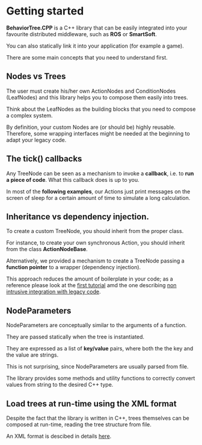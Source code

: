 # Getting started

__BehaviorTree.CPP__ is a C++ library that can be easily integrated into
your favourite distributed middleware, such as __ROS__ or __SmartSoft__.

You can also statically link it into your application (for example a game).

There are some main concepts that you need to understand first.

## Nodes vs Trees

The user must create his/her own ActionNodes and ConditionNodes (LeafNodes) and this 
library helps you to compose them easily into trees. 

Think about the LeafNodes as the building blocks that you need to compose
a complex system.

By definition, your custom Nodes are (or should be) highly reusable.
Therefore, some wrapping interfaces might be needed at the beginning to adapt your
legacy code.


## The tick() callbacks

Any TreeNode can be seen as a mechanism to invoke a __callback__, i.e. to 
__run a piece of code__. What this callback does is up to you.

In most of the __following examples__, our Actions just
print messages on the screen of sleep for a certain amount of time to simulate
a long calculation.

## Inheritance vs dependency injection.

To create a custom TreeNode, you should inherit from the proper class.

For instance, to create your own synchronous Action, you should inherit from the 
class __ActionNodeBase__. 

Alternatively, we provided a mechanism to create a TreeNode passing a 
__function pointer__ to a wrapper (dependency injection).

This approach reduces the amount of boilerplate in your code; as a reference
please look at the [first tutorial](tutorial_A_create_trees.md) amd the one
describing [non intrusive integration with legacy code](tutorial_g_legacy.md).

## NodeParameters

NodeParameters are conceptually similar to the arguments of a function.

They are passed statically when the tree is instantiated.

They are expressed as a list of __key/value__ pairs, where both the the
key and the value are strings.

This is not surprising, since NodeParameters are usually parsed from file.

The library provides some methods and utility functions to correctly convert
values from string to the desired C++ type.  

## Load trees at run-time using the XML format

Despite the fact that the library is written in C++, trees themselves
can be composed at run-time, reading the tree structure from file.

An XML format is descibed in details [here](xml_format.md).



